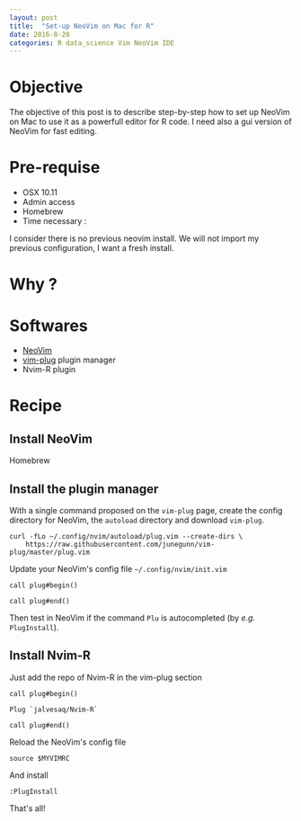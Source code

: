 ```yaml
---
layout: post
title:  "Set-up NeoVim on Mac for R"
date: 2016-8-20 
categories: R data_science Vim NeoVim IDE
---
```


# Objective

The objective of this post is to describe step-by-step how to set up NeoVim on Mac to use it as a powerfull editor for R code.
I need also a gui version of NeoVim for fast editing.

# Pre-requise

- OSX 10.11
- Admin access
- Homebrew
- Time necessary : 

I consider there is no previous neovim install. We will not import my previous configuration, I want a fresh install.

# Why ?

# Softwares

- [NeoVim](https://github.com/neovim/neovim)
- [vim-plug](https://github.com/junegunn/vim-plug) plugin manager
- Nvim-R plugin

# Recipe

## Install NeoVim

Homebrew

## Install the plugin manager

With a single command proposed on the `vim-plug` page, create the config directory for NeoVim, the `autoload` directory and download `vim-plug`.

```
curl -fLo ~/.config/nvim/autoload/plug.vim --create-dirs \
    https://raw.githubusercontent.com/junegunn/vim-plug/master/plug.vim
```

Update your NeoVim's config file `~/.config/nvim/init.vim`

```
call plug#begin()

call plug#end()
```

Then test in NeoVim if the command `Plu` is autocompleted (by *e.g.* `PlugInstall`).

## Install Nvim-R

Just add the repo of Nvim-R in the vim-plug section

```
call plug#begin()

Plug `jalvesaq/Nvim-R`

call plug#end()
```

Reload the NeoVim's config file

```
source $MYVIMRC
```

And install

```
:PlugInstall
```

That's all!
